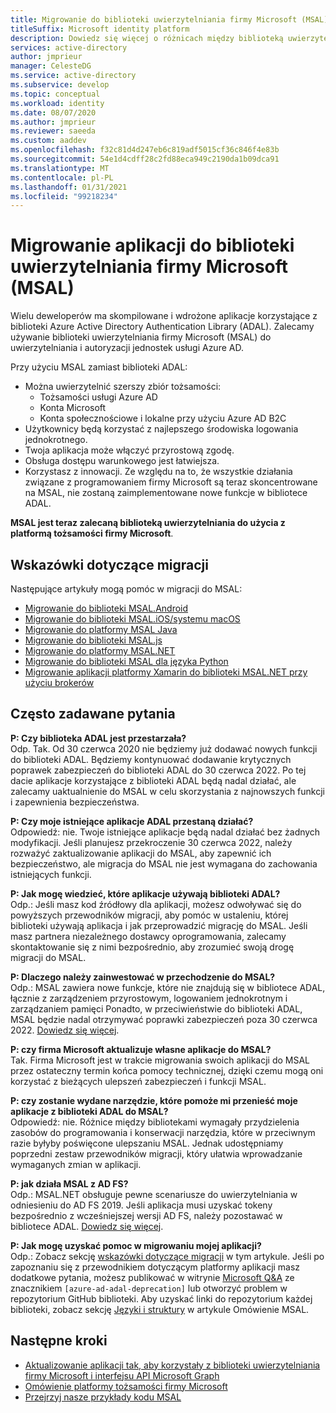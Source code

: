 ```yaml
---
title: Migrowanie do biblioteki uwierzytelniania firmy Microsoft (MSAL)
titleSuffix: Microsoft identity platform
description: Dowiedz się więcej o różnicach między biblioteką uwierzytelniania firmy Microsoft (MSAL) i biblioteką uwierzytelniania usługi Azure AD (ADAL) oraz jak przeprowadzić migrację do programu MSAL.
services: active-directory
author: jmprieur
manager: CelesteDG
ms.service: active-directory
ms.subservice: develop
ms.topic: conceptual
ms.workload: identity
ms.date: 08/07/2020
ms.author: jmprieur
ms.reviewer: saeeda
ms.custom: aaddev
ms.openlocfilehash: f32c81d4d247eb6c819adf5015cf36c846f4e83b
ms.sourcegitcommit: 54e1d4cdff28c2fd88eca949c2190da1b09dca91
ms.translationtype: MT
ms.contentlocale: pl-PL
ms.lasthandoff: 01/31/2021
ms.locfileid: "99218234"
---
```

# <a name="migrate-applications-to-the-microsoft-authentication-library-msal"></a>Migrowanie aplikacji do biblioteki uwierzytelniania firmy Microsoft (MSAL)

Wielu deweloperów ma skompilowane i wdrożone aplikacje korzystające z biblioteki Azure Active Directory Authentication Library (ADAL). Zalecamy używanie biblioteki uwierzytelniania firmy Microsoft (MSAL) do uwierzytelniania i autoryzacji jednostek usługi Azure AD.

Przy użyciu MSAL zamiast biblioteki ADAL:

- Można uwierzytelnić szerszy zbiór tożsamości:
  - Tożsamości usługi Azure AD
  - Konta Microsoft
  - Konta społecznościowe i lokalne przy użyciu Azure AD B2C
- Użytkownicy będą korzystać z najlepszego środowiska logowania jednokrotnego.
- Twoja aplikacja może włączyć przyrostową zgodę.
- Obsługa dostępu warunkowego jest łatwiejsza.
- Korzystasz z innowacji. Ze względu na to, że wszystkie działania związane z programowaniem firmy Microsoft są teraz skoncentrowane na MSAL, nie zostaną zaimplementowane nowe funkcje w bibliotece ADAL.

**MSAL jest teraz zalecaną biblioteką uwierzytelniania do użycia z platformą tożsamości firmy Microsoft**.

## <a name="migration-guidance"></a>Wskazówki dotyczące migracji

Następujące artykuły mogą pomóc w migracji do MSAL:

- [Migrowanie do biblioteki MSAL.Android](migrate-android-adal-msal.md)
- [Migrowanie do biblioteki MSAL.iOS/systemu macOS](migrate-objc-adal-msal.md)
- [Migrowanie do platformy MSAL Java](migrate-adal-msal-java.md)
- [Migrowanie do biblioteki MSAL.js](msal-compare-msal-js-and-adal-js.md)
- [Migrowanie do platformy MSAL.NET](msal-net-migration.md)
- [Migrowanie do biblioteki MSAL dla języka Python](migrate-python-adal-msal.md)
- [Migrowanie aplikacji platformy Xamarin do biblioteki MSAL.NET przy użyciu brokerów](msal-net-migration-ios-broker.md)

## <a name="frequently-asked-questions-faq"></a>Często zadawane pytania

__P: Czy biblioteka ADAL jest przestarzała?__  
Odp. Tak. Od 30 czerwca 2020 nie będziemy już dodawać nowych funkcji do biblioteki ADAL. Będziemy kontynuować dodawanie krytycznych poprawek zabezpieczeń do biblioteki ADAL do 30 czerwca 2022. Po tej dacie aplikacje korzystające z biblioteki ADAL będą nadal działać, ale zalecamy uaktualnienie do MSAL w celu skorzystania z najnowszych funkcji i zapewnienia bezpieczeństwa.

__P: Czy moje istniejące aplikacje ADAL przestaną działać?__  
Odpowiedź: nie. Twoje istniejące aplikacje będą nadal działać bez żadnych modyfikacji. Jeśli planujesz przekroczenie 30 czerwca 2022, należy rozważyć zaktualizowanie aplikacji do MSAL, aby zapewnić ich bezpieczeństwo, ale migracja do MSAL nie jest wymagana do zachowania istniejących funkcji.

__P: Jak mogę wiedzieć, które aplikacje używają biblioteki ADAL?__  
Odp.: Jeśli masz kod źródłowy dla aplikacji, możesz odwoływać się do powyższych przewodników migracji, aby pomóc w ustaleniu, której biblioteki używają aplikacja i jak przeprowadzić migrację do MSAL. Jeśli masz partnera niezależnego dostawcy oprogramowania, zalecamy skontaktowanie się z nimi bezpośrednio, aby zrozumieć swoją drogę migracji do MSAL.

__P: Dlaczego należy zainwestować w przechodzenie do MSAL?__  
Odp.: MSAL zawiera nowe funkcje, które nie znajdują się w bibliotece ADAL, łącznie z zarządzeniem przyrostowym, logowaniem jednokrotnym i zarządzaniem pamięci Ponadto, w przeciwieństwie do biblioteki ADAL, MSAL będzie nadal otrzymywać poprawki zabezpieczeń poza 30 czerwca 2022. [Dowiedz się więcej](msal-overview.md).

__P: czy firma Microsoft aktualizuje własne aplikacje do MSAL?__  
Tak. Firma Microsoft jest w trakcie migrowania swoich aplikacji do MSAL przez ostateczny termin końca pomocy technicznej, dzięki czemu mogą oni korzystać z bieżących ulepszeń zabezpieczeń i funkcji MSAL.

__P: czy zostanie wydane narzędzie, które pomoże mi przenieść moje aplikacje z biblioteki ADAL do MSAL?__  
Odpowiedź: nie. Różnice między bibliotekami wymagały przydzielenia zasobów do programowania i konserwacji narzędzia, które w przeciwnym razie byłyby poświęcone ulepszaniu MSAL. Jednak udostępniamy poprzedni zestaw przewodników migracji, który ułatwia wprowadzanie wymaganych zmian w aplikacji.

__P: jak działa MSAL z AD FS?__  
Odp.: MSAL.NET obsługuje pewne scenariusze do uwierzytelniania w odniesieniu do AD FS 2019. Jeśli aplikacja musi uzyskać tokeny bezpośrednio z wcześniejszej wersji AD FS, należy pozostawać w bibliotece ADAL. [Dowiedz się więcej](msal-net-adfs-support.md).

__P: Jak mogę uzyskać pomoc w migrowaniu mojej aplikacji?__  
Odp.: Zobacz sekcję [wskazówki dotyczące migracji](#migration-guidance) w tym artykule. Jeśli po zapoznaniu się z przewodnikiem dotyczącym platformy aplikacji masz dodatkowe pytania, możesz publikować w witrynie [Microsoft Q&A](https://docs.microsoft.com/answers/topics/azure-ad-adal-deprecation.html) ze znacznikiem `[azure-ad-adal-deprecation]` lub otworzyć problem w repozytorium GitHub biblioteki. Aby uzyskać linki do repozytorium każdej biblioteki, zobacz sekcję [Języki i struktury](msal-overview.md#languages-and-frameworks) w artykule Omówienie MSAL.

## <a name="next-steps"></a>Następne kroki

- [Aktualizowanie aplikacji tak, aby korzystały z biblioteki uwierzytelniania firmy Microsoft i interfejsu API Microsoft Graph](https://techcommunity.microsoft.com/t5/azure-active-directory-identity/update-your-applications-to-use-microsoft-authentication-library/ba-p/1257363)
- [Omówienie platformy tożsamości firmy Microsoft](v2-overview.md)
- [Przejrzyj nasze przykłady kodu MSAL](sample-v2-code.md)
